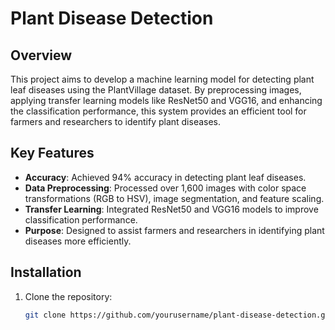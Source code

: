 # Plant Disease Detection

## Overview
This project aims to develop a machine learning model for detecting plant leaf diseases using the PlantVillage dataset. By preprocessing images, applying transfer learning models like ResNet50 and VGG16, and enhancing the classification performance, this system provides an efficient tool for farmers and researchers to identify plant diseases.

## Key Features
- **Accuracy**: Achieved 94% accuracy in detecting plant leaf diseases.
- **Data Preprocessing**: Processed over 1,600 images with color space transformations (RGB to HSV), image segmentation, and feature scaling.
- **Transfer Learning**: Integrated ResNet50 and VGG16 models to improve classification performance.
- **Purpose**: Designed to assist farmers and researchers in identifying plant diseases more efficiently.

## Installation

1. Clone the repository:
   ```bash
   git clone https://github.com/yourusername/plant-disease-detection.git
